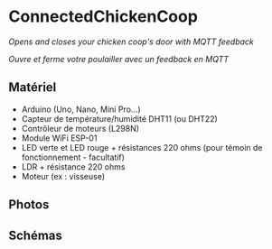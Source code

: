 # ConnectedChickenCoop
*Opens and closes your chicken coop's door with MQTT feedback*

*Ouvre et ferme votre poulailler avec un feedback en MQTT*

## Matériel
* Arduino (Uno, Nano, Mini Pro...)
* Capteur de température/humidité DHT11 (ou DHT22)
* Contrôleur de moteurs (L298N)
* Module WiFi ESP-01
* LED verte et LED rouge + résistances 220 ohms (pour témoin de fonctionnement - facultatif)
* LDR + résistance 220 ohms
* Moteur (ex : visseuse)

## Photos

## Schémas

